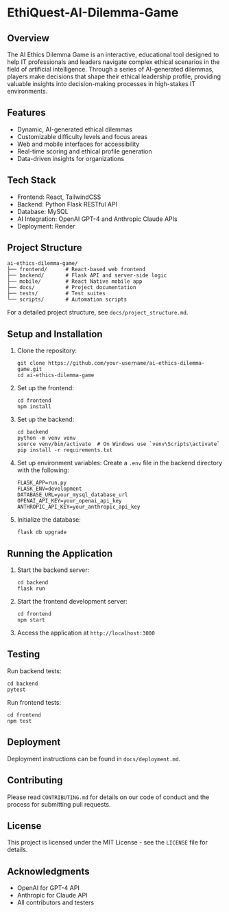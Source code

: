 # EthiQuest-AI-Dilemma-Game

## Overview

The AI Ethics Dilemma Game is an interactive, educational tool designed to help IT professionals and leaders navigate complex ethical scenarios in the field of artificial intelligence. Through a series of AI-generated dilemmas, players make decisions that shape their ethical leadership profile, providing valuable insights into decision-making processes in high-stakes IT environments.

## Features

- Dynamic, AI-generated ethical dilemmas
- Customizable difficulty levels and focus areas
- Web and mobile interfaces for accessibility
- Real-time scoring and ethical profile generation
- Data-driven insights for organizations

## Tech Stack

- Frontend: React, TailwindCSS
- Backend: Python Flask RESTful API
- Database: MySQL
- AI Integration: OpenAI GPT-4 and Anthropic Claude APIs
- Deployment: Render

## Project Structure

```
ai-ethics-dilemma-game/
├── frontend/      # React-based web frontend
├── backend/       # Flask API and server-side logic
├── mobile/        # React Native mobile app
├── docs/          # Project documentation
├── tests/         # Test suites
└── scripts/       # Automation scripts
```

For a detailed project structure, see `docs/project_structure.md`.

## Setup and Installation

1. Clone the repository:
   ```
   git clone https://github.com/your-username/ai-ethics-dilemma-game.git
   cd ai-ethics-dilemma-game
   ```

2. Set up the frontend:
   ```
   cd frontend
   npm install
   ```

3. Set up the backend:
   ```
   cd backend
   python -m venv venv
   source venv/bin/activate  # On Windows use `venv\Scripts\activate`
   pip install -r requirements.txt
   ```

4. Set up environment variables:
   Create a `.env` file in the backend directory with the following:
   ```
   FLASK_APP=run.py
   FLASK_ENV=development
   DATABASE_URL=your_mysql_database_url
   OPENAI_API_KEY=your_openai_api_key
   ANTHROPIC_API_KEY=your_anthropic_api_key
   ```

5. Initialize the database:
   ```
   flask db upgrade
   ```

## Running the Application

1. Start the backend server:
   ```
   cd backend
   flask run
   ```

2. Start the frontend development server:
   ```
   cd frontend
   npm start
   ```

3. Access the application at `http://localhost:3000`

## Testing

Run backend tests:
```
cd backend
pytest
```

Run frontend tests:
```
cd frontend
npm test
```

## Deployment

Deployment instructions can be found in `docs/deployment.md`.

## Contributing

Please read `CONTRIBUTING.md` for details on our code of conduct and the process for submitting pull requests.

## License

This project is licensed under the MIT License - see the `LICENSE` file for details.

## Acknowledgments

- OpenAI for GPT-4 API
- Anthropic for Claude API
- All contributors and testers
